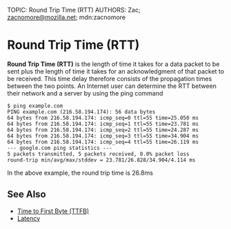 TOPIC: Round Trip Time (RTT)
AUTHORS: Zac; zacnomore@mozilla.net; mdn:zacnomore

# Round Trip Time (RTT)

**Round Trip Time (RTT)** is the length of time it takes for a data packet to be sent
plus the length of time it takes for an acknowledgment of that packet to be received.
This time delay therefore consists of the propagation times between the two points. An
Internet user can determine the RTT between their network and a server by using the ping command

```http
$ ping example.com
PING example.com (216.58.194.174): 56 data bytes
64 bytes from 216.58.194.174: icmp_seq=0 ttl=55 time=25.050 ms
64 bytes from 216.58.194.174: icmp_seq=1 ttl=55 time=23.781 ms
64 bytes from 216.58.194.174: icmp_seq=2 ttl=55 time=24.287 ms
64 bytes from 216.58.194.174: icmp_seq=3 ttl=55 time=34.904 ms
64 bytes from 216.58.194.174: icmp_seq=4 ttl=55 time=26.119 ms
--- google.com ping statistics ---
5 packets transmitted, 5 packets received, 0.0% packet loss
round-trip min/avg/max/stddev = 23.781/26.828/34.904/4.114 ms
```

In the above example, the round trip time is 26.8ms

## See Also

- [Time to First Byte (TTFB)](https://wiki.developer.mozilla.org/en-US/docs/Glossary/time_to_first_byte)
- [Latency](https://wiki.developer.mozilla.org/en-US/docs/Glossary/Latency)
